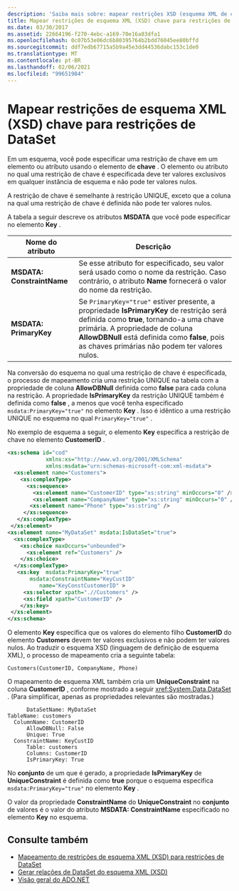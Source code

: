 ```yaml
---
description: 'Saiba mais sobre: mapear restrições XSD (esquema XML de chave de mapa) para restrições de conjunto de informações'
title: Mapear restrições de esquema XML (XSD) chave para restrições de DataSet
ms.date: 03/30/2017
ms.assetid: 22664196-f270-4ebc-a169-70e16a83dfa1
ms.openlocfilehash: 0c07b53e06dc6b80395764b2bdd76045ee80bffd
ms.sourcegitcommit: ddf7edb67715a5b9a45e3dd44536dabc153c1de0
ms.translationtype: MT
ms.contentlocale: pt-BR
ms.lasthandoff: 02/06/2021
ms.locfileid: "99651984"
---
```

# <a name="map-key-xml-schema-xsd-constraints-to-dataset-constraints"></a>Mapear restrições de esquema XML (XSD) chave para restrições de DataSet

Em um esquema, você pode especificar uma restrição de chave em um elemento ou atributo usando o elemento de **chave** . O elemento ou atributo no qual uma restrição de chave é especificada deve ter valores exclusivos em qualquer instância de esquema e não pode ter valores nulos.  
  
 A restrição de chave é semelhante à restrição UNIQUE, exceto que a coluna na qual uma restrição de chave é definida não pode ter valores nulos.  
  
 A tabela a seguir descreve os atributos **MSDATA** que você pode especificar no elemento **Key** .  
  
|Nome do atributo|Descrição|  
|--------------------|-----------------|  
|**MSDATA: ConstraintName**|Se esse atributo for especificado, seu valor será usado como o nome da restrição. Caso contrário, o atributo **Name** fornecerá o valor do nome da restrição.|  
|**MSDATA: PrimaryKey**|Se `PrimaryKey="true"` estiver presente, a propriedade **IsPrimaryKey** de restrição será definida como **true**, tornando-a uma chave primária. A propriedade de coluna **AllowDBNull** está definida como **false**, pois as chaves primárias não podem ter valores nulos.|  
  
 Na conversão do esquema no qual uma restrição de chave é especificada, o processo de mapeamento cria uma restrição UNIQUE na tabela com a propriedade de coluna **AllowDBNull** definida como **false** para cada coluna na restrição. A propriedade **IsPrimaryKey** da restrição UNIQUE também é definida como **false** , a menos que você tenha especificado `msdata:PrimaryKey="true"` no elemento **Key** . Isso é idêntico a uma restrição UNIQUE no esquema no qual `PrimaryKey="true"` .  
  
 No exemplo de esquema a seguir, o elemento **Key** especifica a restrição de chave no elemento **CustomerID** .  
  
```xml  
<xs:schema id="cod"  
            xmlns:xs="http://www.w3.org/2001/XMLSchema"
            xmlns:msdata="urn:schemas-microsoft-com:xml-msdata">  
  <xs:element name="Customers">  
    <xs:complexType>  
      <xs:sequence>  
        <xs:element name="CustomerID" type="xs:string" minOccurs="0" />  
        <xs:element name="CompanyName" type="xs:string" minOccurs="0" />  
       <xs:element name="Phone" type="xs:string" />  
     </xs:sequence>  
   </xs:complexType>  
 </xs:element>  
<xs:element name="MyDataSet" msdata:IsDataSet="true">  
  <xs:complexType>  
    <xs:choice maxOccurs="unbounded">  
      <xs:element ref="Customers" />  
    </xs:choice>  
  </xs:complexType>  
   <xs:key  msdata:PrimaryKey="true"  
       msdata:ConstraintName="KeyCustID"  
          name="KeyConstCustomerID" >  
     <xs:selector xpath=".//Customers" />  
     <xs:field xpath="CustomerID" />  
    </xs:key>  
 </xs:element>  
</xs:schema>
```  
  
 O elemento **Key** especifica que os valores do elemento filho **CustomerID** do elemento **Customers** devem ter valores exclusivos e não podem ter valores nulos. Ao traduzir o esquema XSD (linguagem de definição de esquema XML), o processo de mapeamento cria a seguinte tabela:  
  
```text  
Customers(CustomerID, CompanyName, Phone)  
```  
  
 O mapeamento de esquema XML também cria um **UniqueConstraint** na coluna **CustomerID** , conforme mostrado a seguir <xref:System.Data.DataSet> . (Para simplificar, apenas as propriedades relevantes são mostradas.)  
  
```text  
      DataSetName: MyDataSet  
TableName: customers  
  ColumnName: CustomerID  
      AllowDBNull: False  
      Unique: True  
  ConstraintName: KeyCustID  
      Table: customers  
      Columns: CustomerID
      IsPrimaryKey: True  
```  
  
 No **conjunto** de um que é gerado, a propriedade **IsPrimaryKey** de **UniqueConstraint** é definida como **true** porque o esquema especifica `msdata:PrimaryKey="true"` no elemento **Key** .  
  
 O valor da propriedade **ConstraintName** do **UniqueConstraint** no **conjunto** de valores é o valor do atributo **MSDATA: ConstraintName** especificado no elemento **Key** no esquema.  
  
## <a name="see-also"></a>Consulte também

- [Mapeamento de restrições de esquema XML (XSD) para restrições de DataSet](mapping-xml-schema-xsd-constraints-to-dataset-constraints.md)
- [Gerar relações de DataSet do esquema XML (XSD)](generating-dataset-relations-from-xml-schema-xsd.md)
- [Visão geral do ADO.NET](../ado-net-overview.md)
